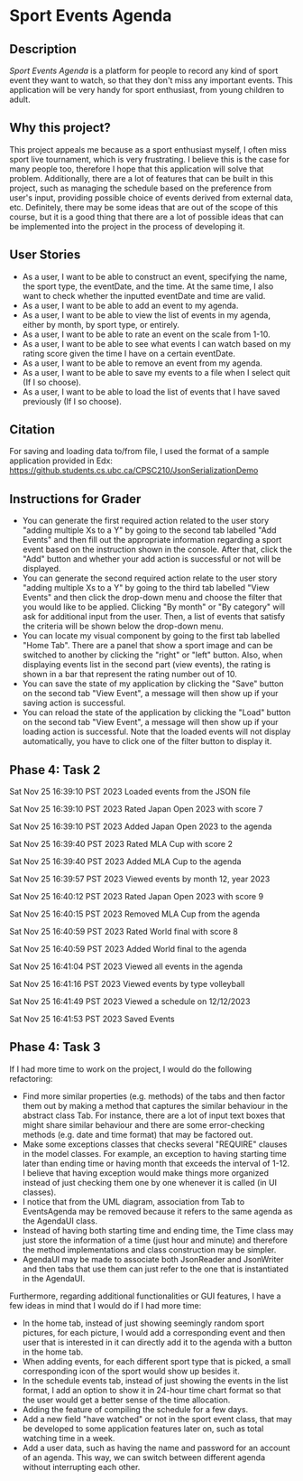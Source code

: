 # Sport Events Agenda

## Description

*Sport Events Agenda* is a platform for people to record
any kind of sport event they want to watch, so that they don't miss any 
important events.
This application will be very handy for sport enthusiast, from young children to adult.

## Why this project?

This project appeals me because as a sport enthusiast myself,
I often miss sport live tournament, which is very frustrating.
I believe this is the case for many people too, 
therefore I hope that this application will solve that problem.
Additionally, there are a lot of features that can be built in this project,
such as managing the schedule based on the preference from user's input,
providing possible choice of events derived from external data, etc.
Definitely, there may be some ideas that are out of the scope of this course, 
but it is a good thing that there are a lot of possible ideas 
that can be implemented into the project in the process of developing it.

## User Stories
- As a user, I want to be able to construct an event, specifying 
the name, the sport type, the eventDate, and the time.
At the same time, I also want to check whether the inputted eventDate and time are valid.
- As a user, I want to be able to add an event to my agenda.
- As a user, I want to be able to view the list of events in my agenda, either by month, 
by sport type, or entirely.
- As a user, I want to be able to rate an event on the scale from 1-10.
- As a user, I want to be able to see what events I can watch based on my rating score
given the time I have on a certain eventDate.
- As a user, I want to be able to remove an event from my agenda.
- As a user, I want to be able to save my events to a file when I select quit (If I so choose).
- As a user, I want to be able to load the list of events that I have saved previously (If I so choose).

## Citation
For saving and loading data to/from file, I used the format of a
sample application provided in Edx: https://github.students.cs.ubc.ca/CPSC210/JsonSerializationDemo

## Instructions for Grader
- You can generate the first required action related to the user story "adding multiple Xs to a Y" by 
going to the second tab labelled "Add Events" and then fill out the appropriate information regarding
a sport event based on the instruction shown in the console. After that, click the "Add" button and
whether your add action is successful or not will be displayed.
- You can generate the second required action relate to the user story "adding multiple Xs to a Y" by
going to the third tab labelled "View Events" and then click the drop-down menu and choose the filter
that you would like to be applied. Clicking "By month" or "By category" will ask for additional input from the user.
Then, a list of events that satisfy the criteria will be shown below the drop-down menu.
- You can locate my visual component by going to the first tab labelled "Home Tab". There are a panel that show 
a sport image and can be switched to another by clicking the "right" or "left" button. Also, when displaying events list
in the second part (view events), the rating is shown in a bar that represent the rating number out of 10.
- You can save the state of my application by clicking the "Save" button on the second tab "View Event",
a message will then show up if your saving action is successful.
- You can reload the state of the application by clicking the "Load" button on the second tab "View Event",
a message will then show up if your loading action is successful. Note that the loaded events will not display
automatically, you have to click one of the filter button to display it.

## Phase 4: Task 2
Sat Nov 25 16:39:10 PST 2023
Loaded events from the JSON file

Sat Nov 25 16:39:10 PST 2023
Rated Japan Open 2023 with score 7

Sat Nov 25 16:39:10 PST 2023
Added Japan Open 2023 to the agenda

Sat Nov 25 16:39:40 PST 2023
Rated MLA Cup with score 2

Sat Nov 25 16:39:40 PST 2023
Added MLA Cup to the agenda

Sat Nov 25 16:39:57 PST 2023
Viewed events by month 12, year 2023

Sat Nov 25 16:40:12 PST 2023
Rated Japan Open 2023 with score 9

Sat Nov 25 16:40:15 PST 2023
Removed MLA Cup from the agenda

Sat Nov 25 16:40:59 PST 2023
Rated World final with score 8

Sat Nov 25 16:40:59 PST 2023
Added World final to the agenda

Sat Nov 25 16:41:04 PST 2023
Viewed all events in the agenda

Sat Nov 25 16:41:16 PST 2023
Viewed events by type volleyball

Sat Nov 25 16:41:49 PST 2023
Viewed a schedule on 12/12/2023

Sat Nov 25 16:41:53 PST 2023
Saved Events

## Phase 4: Task 3

If I had more time to work on the project, I would do the following refactoring:
- Find more similar properties (e.g. methods) of the tabs and then factor them out
by making a method that captures the similar behaviour in the abstract class Tab.
For instance, there are a lot of input text boxes that might share similar behaviour and there 
are some error-checking methods (e.g. date and time format) that may be factored out.
- Make some exceptions classes that checks several "REQUIRE" clauses in the model classes. 
For example, an exception to having starting time later than ending time or having month that exceeds the interval of 1-12.
I believe that having exception would make things more organized instead of just checking them one by one whenever
it is called (in UI classes).
- I notice that from the UML diagram, association from Tab to EventsAgenda may be removed because it refers to the same
agenda as the AgendaUI class.
- Instead of having both starting time and ending time, the Time class may just store the information of a time
  (just hour and minute) and therefore the method implementations and class construction may be simpler.
- AgendaUI may be made to associate both JsonReader and JsonWriter and then tabs that use them can just refer to the one
that is instantiated in the AgendaUI.

Furthermore, regarding additional functionalities or GUI features, I have a few ideas in mind that I would do if 
I had more time:
- In the home tab, instead of just showing seemingly random sport pictures, for each picture, I would add a
corresponding event and then user that is interested in it can directly add it to the agenda with a button
in the home tab. 
- When adding events, for each different sport type that is picked, a small corresponding icon of the sport would 
show up besides it.
- In the schedule events tab, instead of just showing the events in the list format, I add an option to show it in
24-hour time chart format so that the user would get a better sense of the time allocation.
- Adding the feature of compiling the schedule for a few days. 
- Add a new field "have watched" or not in the sport event class, that may be developed to some application features 
later on, such as total watching time in a week.
- Add a user data, such as having the name and password for an account of an agenda. This way, we can switch between 
different agenda without interrupting each other.

